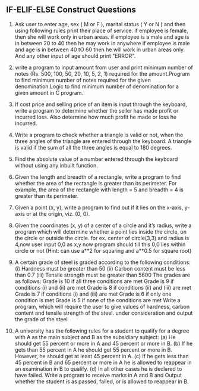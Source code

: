 ## **IF-ELIF-ELSE Construct Questions**

1.	Ask user to enter age, sex ( M or F ), marital status ( Y or N ) and then using following rules print their place of service. 
if employee is female, then she will work only in urban areas. 
if employee is a male and age is in between 20 to 40 then he may work in anywhere 
if employee is male and age is in between 40 tO 60 then he will work in urban areas only. 
And any other input of age should print "ERROR". 

2.	write a program to input amount from user and print minimum number of notes (Rs. 500, 100, 50, 20, 10, 5, 2, 1) 
required for the amount.Program to find minimum number of notes required for the given denomination.Logic to find minimum number of denomination for a given amount in C program.

3.	If cost price and selling price of an item is input through the keyboard, write a program to determine whether the seller has made profit or incurred loss. 
               Also determine how much profit he made or loss he incurred.

4.	Write a program to check whether a triangle is valid or not, when the three angles of the triangle are entered through the keyboard. 
               A triangle is valid if the sum of all the three angles is equal to 180 degrees.

5.	Find the absolute value of a number entered through the keyboard without using any inbuilt function.

6.	Given the length and breadth of a rectangle, write a program to find whether the area of the rectangle is greater than its perimeter. 
For example, the area of the rectangle with length = 5 and breadth = 4 is greater than its perimeter.

7.	Given a point (x, y), write a program to find out if it lies on the x-axis, y-axis or at the origin, viz. (0, 0).

8.	Given the coordinates (x, y) of a center of a circle and it’s radius, write a program which will determine whether a point lies inside the circle, on the circle or outside the circle.
for ex. center of circle(3,3) and radius is 4,now user input 0,0 as x,y
now program should till this 0,0 lies within circle or not
(Hint: can use a\*\*2  for squaring and  a\*\*0.5 for square root)

9.	A certain grade of steel is graded according to the following conditions:
(i) Hardness must be greater than 50
(ii) Carbon content must be less than 0.7
(iii) Tensile strength must be greater than 5600
The grades are as follows:
Grade is 10 if all three conditions are met
Grade is 9 if conditions (i) and (ii) are met
Grade is 8 if conditions (ii) and (iii) are met
Grade is 7 if conditions (i) and (iii) are met
Grade is 6 if only one condition is met
Grade is 5 if none of the conditions are met
Write a program, which will require the user to give values of hardness, carbon content and tensile strength of the steel.
under consideration and output the grade of the steel

10.	A university has the following rules for a student to qualify for a degree with A as the main subject and B as the subsidiary subject:
(a) He should get 55 percent or more in A and 45 percent or more in B.
(b) If he gets than 55 percent in A he should get 55 percent or more in B. However, he should get at least 45 percent in A.
(c) If he gets less than 45 percent in B and 65 percent or more in A he is allowed to reappear in an examination in B to qualify.
(d) In all other cases he is declared to have failed.
Write a program to receive marks in A and B and Output whether the student is as passed, failed, or is allowed to reappear in B.

